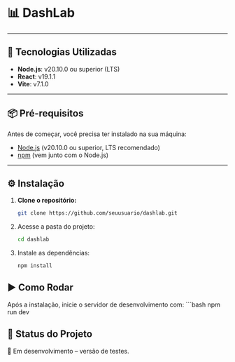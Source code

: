 # 📊 DashLab

---

## 🚀 Tecnologias Utilizadas
- **Node.js**: v20.10.0 ou superior (LTS)  
- **React**: v19.1.1  
- **Vite**: v7.1.0  

---

## 📦 Pré-requisitos
Antes de começar, você precisa ter instalado na sua máquina:
- [Node.js](https://nodejs.org/) (v20.10.0 ou superior, LTS recomendado)
- [npm](https://www.npmjs.com/) (vem junto com o Node.js)

---

## ⚙️ Instalação

1. **Clone o repositório:**
   ```bash
   git clone https://github.com/seuusuario/dashlab.git

2. Acesse a pasta do projeto:
   ```bash
   cd dashlab

3. Instale as dependências:
    ```bash
    npm install

##  ▶️ Como Rodar
   Após a instalação, inicie o servidor de desenvolvimento com:
      ```bash
      npm run dev



## 📌 Status do Projeto
   🚧 Em desenvolvimento – versão de testes.
   
